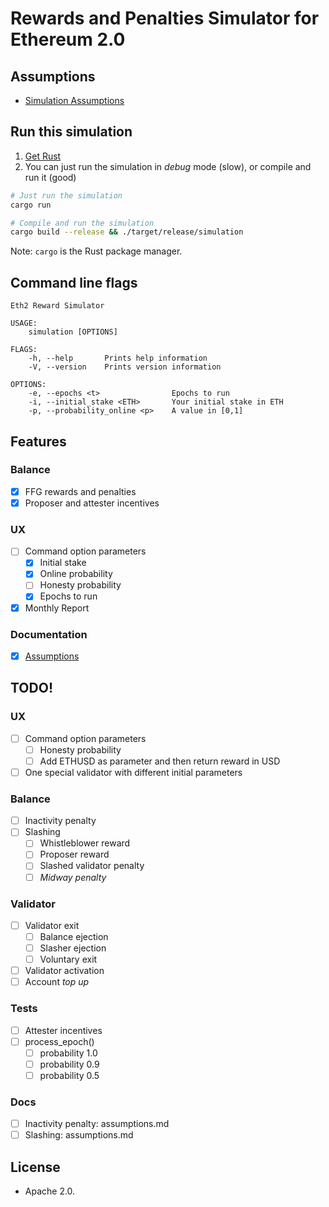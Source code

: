 # Rewards and Penalties Simulator for Ethereum 2.0

## Assumptions

* [Simulation Assumptions](assumptions.md)

## Run this simulation

1. [Get Rust](https://www.rust-lang.org/learn/get-started)
2. You can just run the simulation in _debug_ mode (slow), or compile and run it (good)

```bash
# Just run the simulation
cargo run

# Compile and run the simulation
cargo build --release && ./target/release/simulation

```

Note: `cargo` is the Rust package manager.

## Command line flags

```
Eth2 Reward Simulator 

USAGE:
    simulation [OPTIONS]

FLAGS:
    -h, --help       Prints help information
    -V, --version    Prints version information

OPTIONS:
    -e, --epochs <t>                Epochs to run
    -i, --initial_stake <ETH>       Your initial stake in ETH
    -p, --probability_online <p>    A value in [0,1]

```

## Features
### Balance

- [x] FFG rewards and penalties
- [x] Proposer and attester incentives

### UX
- [ ] Command option parameters
  - [x] Initial stake
  - [x] Online probability
  - [ ] Honesty probability
  - [x] Epochs to run
- [x] Monthly Report

### Documentation

- [x] [Assumptions](/assumptions.md)

## TODO!
### UX
- [ ] Command option parameters
  - [ ] Honesty probability
  - [ ] Add ETHUSD as parameter and then return reward in USD
- [ ] One special validator with different initial parameters

### Balance
- [ ] Inactivity penalty
- [ ] Slashing
  - [ ] Whistleblower reward
  - [ ] Proposer reward
  - [ ] Slashed validator penalty
  - [ ] _Midway penalty_

### Validator
- [ ] Validator exit
  - [ ] Balance ejection
  - [ ] Slasher ejection
  - [ ] Voluntary exit
- [ ] Validator activation
- [ ] Account _top up_

### Tests
- [ ] Attester incentives
- [ ] process_epoch()
  - [ ] probability 1.0
  - [ ] probability 0.9
  - [ ] probability 0.5

### Docs
- [ ] Inactivity penalty: assumptions.md
- [ ] Slashing: assumptions.md

## License

* Apache 2.0.
